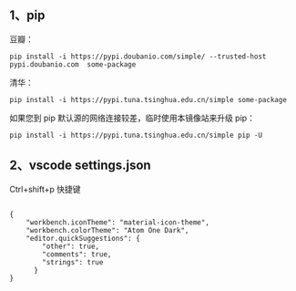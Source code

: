 ## 1、pip

豆瓣：

```
pip install -i https://pypi.doubanio.com/simple/ --trusted-host pypi.doubanio.com  some-package   
```

清华：

```
pip install -i https://pypi.tuna.tsinghua.edu.cn/simple some-package 
```

如果您到 pip 默认源的网络连接较差，临时使用本镜像站来升级 pip：

```
pip install -i https://pypi.tuna.tsinghua.edu.cn/simple pip -U
```

## 2、vscode settings.json
Ctrl+shift+p 快捷键
```

{
    "workbench.iconTheme": "material-icon-theme",
    "workbench.colorTheme": "Atom One Dark",
    "editor.quickSuggestions": {
        "other": true,
        "comments": true,
        "strings": true
      }
}

```
